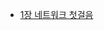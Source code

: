 - [1장 네트워크 첫걸음](https://github.com/xunxee/TIL/blob/main/%EB%8F%84%EC%84%9C/%EB%AA%A8%EB%91%90%EC%9D%98%EB%84%A4%ED%8A%B8%EC%9B%8C%ED%81%AC/1%EC%9E%A5_%EB%84%A4%ED%8A%B8%EC%9B%8C%ED%81%AC%EC%B2%AB%EA%B1%B8%EC%9D%8C.md)
